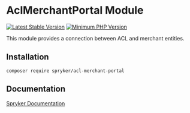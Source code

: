 # AclMerchantPortal Module
[![Latest Stable Version](https://poser.pugx.org/spryker/acl-merchant-portal/v/stable.svg)](https://packagist.org/packages/spryker/acl-merchant-portal)
[![Minimum PHP Version](https://img.shields.io/badge/php-%3E%3D%207.3-8892BF.svg)](https://php.net/)

This module provides a connection between ACL and merchant entities.

## Installation

```
composer require spryker/acl-merchant-portal
```

## Documentation

[Spryker Documentation](https://academy.spryker.com/developing_with_spryker/module_guide/modules.html)
